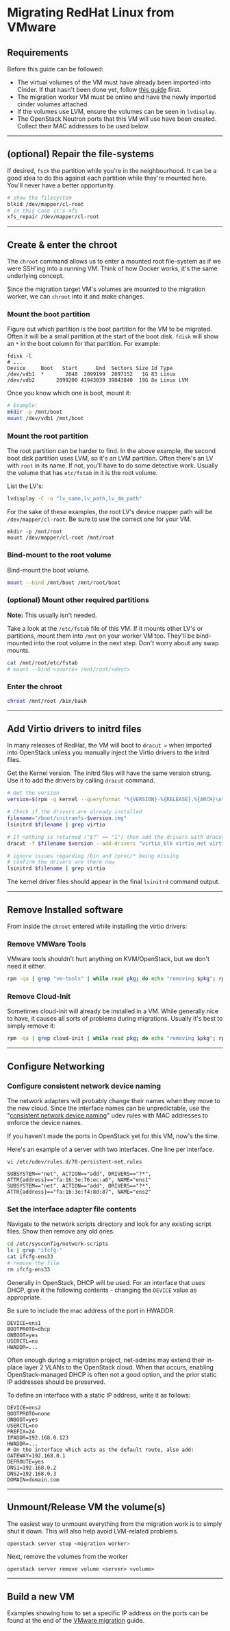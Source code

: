 # Migrating RedHat Linux from VMware


## Requirements

Before this guide can be followed:

 - The virtual volumes of the VM must have already been imported into Cinder.
   If that hasn't been done yet, follow [this guide](/vmware-migration.html) first.
 - The migration worker VM must be online and have the newly imported cinder volumes attached.
 - If the volumes use LVM, ensure the volumes can be seen in `lvdisplay`.
 - The OpenStack Neutron ports that this VM will use have been created.
   Collect their MAC addresses to be used below.


---


## (optional) Repair the file-systems

If desired, `fsck` the partition while you're in the neighbourhood. It can be a good idea to do
this against each partition while they're mounted here. You'll never have a better opportunity.

```bash
# show the filesystem
blkid /dev/mapper/cl-root
# in this case it's xfs
xfs_repair /dev/mapper/cl-root
```


---


## Create & enter the chroot

The `chroot` command allows us to enter a mounted root file-system as if we were SSH'ing into a
running VM. Think of how Docker works, it's the same underlying concept.

Since the migration target VM's volumes are mounted to the migration worker, we can `chroot` into
it and make changes.


### Mount the boot partition

Figure out which partition is the boot partition for the VM to be migrated. Often it will be a
small partition at the start of the boot disk. `fdisk` will show an `*` in the boot column for that
partition. For example:

```
fdisk -l
# ...
Device     Boot   Start      End  Sectors Size Id Type
/dev/vdb1  *       2048  2099199  2097152   1G 83 Linux
/dev/vdb2       2099200 41943039 39843840  19G 8e Linux LVM
```

Once you know which one is boot, mount it:

```bash
# Example:
mkdir -p /mnt/boot
mount /dev/vdb1 /mnt/boot
```


### Mount the root partition

The root partition can be harder to find. In the above example, the second boot disk partition uses
LVM, so it's an LVM partition. Often there's an LV with `root` in its name. If not, you'll have to
do some detective work. Usually the volume that has `etc/fstab` in it is the root volume.

List the LV's:

```bash
lvdisplay -C -o "lv_name,lv_path,lv_dm_path"
```

For the sake of these examples, the root LV's device mapper path will be `/dev/mapper/cl-root`. Be
sure to use the correct one for your VM.

```
mkdir -p /mnt/root
mount /dev/mapper/cl-root /mnt/root
```


### Bind-mount to the root volume

Bind-mount the boot volume.

```bash
mount --bind /mnt/boot /mnt/root/boot
```


### (optional) Mount other required partitions

**Note:** This usually isn't needed.


Take a look at the `/etc/fstab` file of this VM. If it mounts other LV's or partitions, mount them
into `/mnt` on your worker VM too. They'll be bind-mounted into the root volume in the next step.
Don't worry about any swap mounts.

```bash
cat /mnt/root/etc/fstab
# mount --bind <source> /mnt/root/<dest>
```


### Enter the chroot

```bash
chroot /mnt/root /bin/bash
```

---


## Add Virtio drivers to initrd files

In many releases of RedHat, the VM will boot to `dracut >` when imported into OpenStack unless you
manually inject the Virtio drivers to the initrd files.


Get the Kernel version. The initrd files will have the same version strung.
Use it to add the drivers by calling `dracut` command.

```bash
# Get the version
version=$(rpm -q kernel --queryformat "%{VERSION}-%{RELEASE}.%{ARCH}\n" | sort -V | head -n 1)

# Check if the drivers are already installed
filename="/boot/initramfs-$version.img"
lsinitrd $filename | grep virtio

# If nothing is returned ("$?" == "1") then add the drivers with dracut
dracut -f $filename $version --add-drivers "virtio_blk virtio_net virtio_scsi virtio_balloon"

# ignore issues regarding /bin and /proc/* being missing
# confirm the drivers are there now
lsinitrd $filename | grep virtio
```

The kernel driver files should appear in the final `lsinitrd` command output.


---


## Remove Installed software

From inside the `chroot` entered while installing the virtio drivers:


### Remove VMWare Tools

VMware tools shouldn't hurt anything on KVM/OpenStack, but we don't need it either.

```bash
rpm -qa | grep "vm-tools" | while read pkg; do echo "removing $pkg"; rpm -e $pkg; done
```


### Remove Cloud-Init

Sometimes cloud-init will already be installed in a VM. While generally nice to have, it causes all
sorts of problems during migrations. Usually it's best to simply remove it:

```bash
rpm -qa | grep cloud-init | while read pkg; do echo "removing $pkg"; rpm -e $pkg; done
```


---


## Configure Networking


### Configure consistent network device naming

The network adapters will probably change their names when they move to the new cloud.
Since the interface names can be unpredictable, use the
"[consistent network device naming](https://access.redhat.com/documentation/en-us/red_hat_enterprise_linux/7/html/networking_guide/ch-consistent_network_device_naming)"
udev rules with MAC addresses to enforce the device names.

If you haven't made the ports in OpenStack yet for this VM, now's the time.

Here's an example of a server with two interfaces. One line per interface.

`vi /etc/udev/rules.d/70-persistent-net.rules`

```text
SUBSYSTEM=="net", ACTION=="add", DRIVERS=="?*", ATTR{address}=="fa:16:3e:76:ec:a6", NAME="ens1"
SUBSYSTEM=="net", ACTION=="add", DRIVERS=="?*", ATTR{address}=="fa:16:3e:f4:8d:87", NAME="ens2"
```


### Set the interface adapter file contents

Navigate to the network scripts directory and look for any existing script files. Show then remove
any old ones.

```bash
cd /etc/sysconfig/network-scripts
ls | grep "ifcfg-"
cat ifcfg-ens33
# remove the file
rm ifcfg-ens33
```

Generally in OpenStack, DHCP will be used. For an interface that uses DHCP, give it the following
contents - changing the `DEVICE` value as appropriate.

Be sure to include the mac address of the port in HWADDR.

```text
DEVICE=ens1
BOOTPROTO=dhcp
ONBOOT=yes
USERCTL=no
HWADDR=...
```

Often enough during a migration project, net-admins may extend their in-place layer 2 VLANs to the
OpenStack cloud. When that occurs, enabling OpenStack-managed DHCP is often not a good option,
and the prior static IP addresses should be preserved.

To define an interface with a static IP address, write it as follows:

```text
DEVICE=ens2
BOOTPROTO=none
ONBOOT=yes
USERCTL=no
PREFIX=24
IPADDR=192.168.0.123
HWADDR=...
# On the interface which acts as the default route, also add:
GATEWAY=192.168.0.1
DEFROUTE=yes
DNS1=192.168.0.2
DNS2=192.168.0.3
DOMAIN=domain.com
```


---


## Unmount/Release VM the volume(s)

The easiest way to unmount everything from the migration work is to simply shut it down. This will
also help avoid LVM-related problems.

```bash
openstack server stop <migration worker>
```

Next, remove the volumes from the worker

```
openstack server remove volume <server> <volume>
```


---


## Build a new VM

Examples showing how to set a specific IP address on the ports can be found at the end of the
[VMware migration](/vmware-migration.html) guide.
